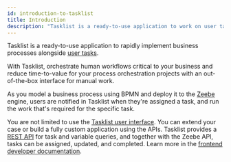 ```yaml
---
id: introduction-to-tasklist
title: Introduction
description: "Tasklist is a ready-to-use application to work on user tasks."
---
```


Tasklist is a ready-to-use application to rapidly implement business processes alongside [user tasks](/components/modeler/bpmn/user-tasks/user-tasks.md).

With Tasklist, orchestrate human workflows critical to your business and reduce time-to-value for your process orchestration projects with an out-of-the-box interface for manual work.

As you model a business process using BPMN and deploy it to the [Zeebe](/docs/components/zeebe/zeebe-overview.md) engine, users are notified in Tasklist when they're assigned a task, and run the work that's required for the specific task.

You are not limited to use the [Tasklist user interface](/components/tasklist/userguide/using-tasklist.md). You can extend your case or build a fully custom application using the APIs. Tasklist provides a [REST API](/apis-tools/tasklist-api-rest/tasklist-api-rest-overview.md) for task and variable queries, and together with the Zeebe API, tasks can be assigned, updated, and completed. Learn more in the [frontend developer documentation](/apis-tools/frontend-development/01-task-applications/01-introduction-to-task-applications.md).
